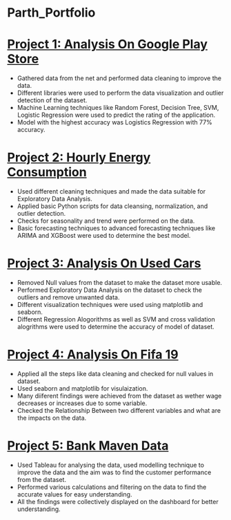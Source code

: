 # Parth_Portfolio

# [Project 1: Analysis On Google Play Store](https://github.com/parth1028/Projects)
* Gathered data from the net and performed data cleaning to improve the data.
* Different libraries were used to perform the data visualization and outlier detection of the dataset.
* Machine Learning techniques like Random Forest, Decision Tree, SVM, Logistic Regression were used to predict the rating of the application.
*	Model with the highest accuracy was Logistics Regression with 77% accuracy.



# [Project 2: Hourly Energy Consumption](https://github.com/parth1028/Projects)
*	Used different cleaning techniques and made the data suitable for Exploratory Data Analysis. 
* Applied basic Python scripts for data cleansing, normalization, and outlier detection.
*	Checks for seasonality and trend were performed on the data.
*	Basic forecasting techniques to advanced forecasting techniques like ARIMA and XGBoost were used to determine the best model.



# [Project 3: Analysis On Used Cars](https://github.com/parth1028/Projects)
* Removed Null values from the dataset to make the dataset more usable.
* Performed Exploratory Data Analysis on the dataset to check the outliers and remove unwanted data.
* Different visualization techniques were used using matplotlib and seaborn.
* Different Regression Alogorithms as well as SVM and cross validation alogrithms were used to determine the accuracy of model of dataset.


# [Project 4: Analysis On Fifa 19](https://github.com/parth1028/Projects)
* Applied all the steps like data cleaning and checked for null values in dataset.
* Used seaborn and matplotlib for visulaization.
* Many diiferent findings were achieved from the dataset as wether wage decreases or increases due to some variable.
* Checked the Relationship Between two different variables and what are the impacts on the data.

# [Project 5: Bank Maven Data](https://github.com/parth1028/Projects)
* Used Tableau for analysing the data, used modelling technique to improve the data and the aim was to find the customer performance from the dataset.
* Performed various calculations and filtering on the data to find the accurate values for easy understanding.
* All the findings were collectively displayed on the dashboard for better understanding.
